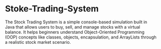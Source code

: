 # Stoke-Trading-System
The Stock Trading System is a simple console-based simulation built in Java that allows users to buy, sell, and manage stocks with a virtual balance. It helps beginners understand Object-Oriented Programming (OOP) concepts like classes, objects, encapsulation, and ArrayLists through a realistic stock market scenario.
